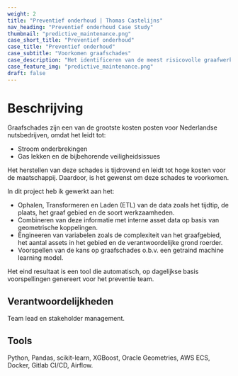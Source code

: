 ```yaml
---
weight: 2
title: "Preventief onderhoud | Thomas Castelijns"
nav_heading: "Preventief onderhoud Case Study"
thumbnail: "predictive_maintenance.png"
case_short_title: "Preventief onderhoud"
case_title: "Preventief onderhoud"
case_subtitle: "Voorkomen graafschades"
case_description: "Het identificeren van de meest risicovolle graafwerkzaamheden in het gas en elektriciteit netwerk."
case_feature_img: "predictive_maintenance.png"
draft: false
---
```


# Beschrijving
Graafschades zijn een van de grootste kosten posten voor Nederlandse nutsbedrijven, omdat het leidt tot:

- Stroom onderbrekingen
- Gas lekken en de bijbehorende veiligheidsissues

Het herstellen van deze schades is tijdrovend en leidt tot hoge kosten voor de maatschappij.
Daardoor, is het gewenst om deze schades te voorkomen.

In dit project heb ik gewerkt aan het:

- Ophalen, Transformeren en Laden (ETL) van de data zoals het tijdtip, de plaats, het graaf gebied en de soort werkzaamheden.
- Combineren van deze informatie met interne asset data op basis van geometrische koppelingen.
- Engineeren van variabelen zoals de complexiteit van het graafgebied, het aantal assets in het gebied en de verantwoordelijke grond roerder.
- Voorspellen van de kans op graafschades o.b.v. een getraind machine learning model.

Het eind resultaat is een tool die automatisch, op dagelijkse basis voorspellingen genereert voor het preventie team.

## Verantwoordelijkheden
Team lead en stakeholder management.

## Tools
Python, Pandas, scikit-learn, XGBoost, Oracle Geometries, AWS ECS, Docker, Gitlab CI/CD, Airflow.